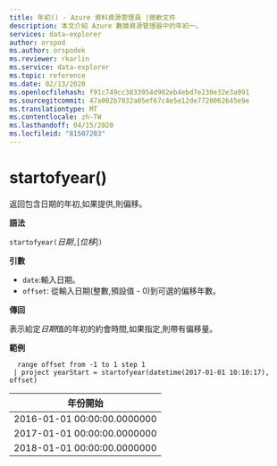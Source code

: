 ```yaml
---
title: 年初() - Azure 資料資源管理員 |微軟文件
description: 本文介紹 Azure 數據資源管理器中的年初一。
services: data-explorer
author: orspod
ms.author: orspodek
ms.reviewer: rkarlin
ms.service: data-explorer
ms.topic: reference
ms.date: 02/13/2020
ms.openlocfilehash: f91c749cc3833954d902eb4ebd7e230e32e3a991
ms.sourcegitcommit: 47a002b7032a05ef67c4e5e12de7720062645e9e
ms.translationtype: MT
ms.contentlocale: zh-TW
ms.lasthandoff: 04/15/2020
ms.locfileid: "81507203"
---
```

# <a name="startofyear"></a>startofyear()

返回包含日期的年初,如果提供,則偏移。

**語法**

`startofyear(`*日期*`,`[*位移*]`)`

**引數**

* `date`:輸入日期。
* `offset`: 從輸入日期(整數,預設值 - 0)到可選的偏移年數。 

**傳回**

表示給定*日期*值的年初的約會時間,如果指定,則帶有偏移量。

**範例**

```kusto
  range offset from -1 to 1 step 1
 | project yearStart = startofyear(datetime(2017-01-01 10:10:17), offset) 
```

|年份開始|
|---|
|2016-01-01 00:00:00.0000000|
|2017-01-01 00:00:00.0000000|
|2018-01-01 00:00:00.0000000|